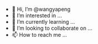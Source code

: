 - 👋 Hi, I’m @wangyapeng
- 👀 I’m interested in ...
- 🌱 I’m currently learning ...
- 💞️ I’m looking to collaborate on ...
- 📫 How to reach me ...

<!---
wangyapeng/wangyapeng is a ✨ special ✨ repository because its `README.md` (this file) appears on your GitHub profile.
You can click the Preview link to take a look at your changes.
--->
